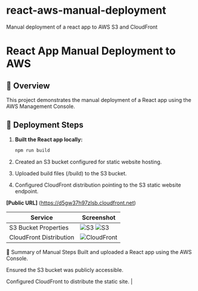 # react-aws-manual-deployment
Manual deployment of a react app to AWS S3 and CloudFront

# React App Manual Deployment to AWS

## 📌 Overview
This project demonstrates the manual deployment of a React app using the AWS Management Console.

## 🚀 Deployment Steps

1. **Built the React app locally:**
   ```bash
   npm run build

2. Created an S3 bucket configured for static website hosting.

3. Uploaded build files (/build) to the S3 bucket.

4. Configured CloudFront distribution pointing to the S3 static website endpoint.

**[Public URL]** (https://d5gw37h97zlsb.cloudfront.net)

| Service                     | Screenshot                                  |
| --------------------------- | ------------------------------------------- |
| S3 Bucket Properties        | ![S3](./screenshots/s3-bucket.png) ![S3](./screenshots/s3-bucket-sh.png)          |
| CloudFront Distribution     | ![CloudFront](./screenshots/cloudfront.png) |

🧾 Summary of Manual Steps
Built and uploaded a React app using the AWS Console.

Ensured the S3 bucket was publicly accessible.

Configured CloudFront to distribute the static site.              |



